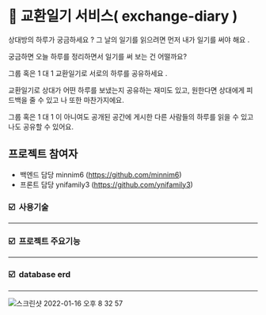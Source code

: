 # 📖 교환일기 서비스( exchange-diary )

상대방의 하루가 궁금하세요  ? 그 날의 일기를 읽으려면 먼저 내가 일기를 써야 해요 . 

궁금하면 오늘 하루를 정리하면서 일기를 써 보는 건 어떨까요? 

그룹 혹은 1 대 1 교환일기로 서로의 하루를 공유하세요 . 

교환일기로 상대가 어떤 하루를 보냈는지 공유하는 재미도 있고, 원한다면 상대에게 피드백을 줄 수 있고 나 또한 마찬가지에요. 

그룹 혹은 1 대 1 이 아니여도 공개된 공간에 게시한 다른 사람들의 하루를 읽을 수 있고 나도 공유할 수 있어요.

## 프로젝트 참여자
- 백엔드 담당
 minnim6 (https://github.com/minnim6)
- 프론트 담당
 ynifamily3 (https://github.com/ynifamily3)
    
### ☑️   **사용기술**

---

### ☑️   프로젝트 주요기능

---

### ☑️   database erd

---
![스크린샷 2022-01-16 오후 8 32 57](https://user-images.githubusercontent.com/70092162/149658142-c47a1cf4-c06d-40ad-8487-3991956deea1.png)

